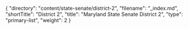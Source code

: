 {
  "directory": "content/state-senate/district-2",
  "filename": "_index.md",
  "shortTitle": "District 2",
  "title": "Maryland State Senate District 2",
  "type": "primary-list",
  "weight": 2
}
